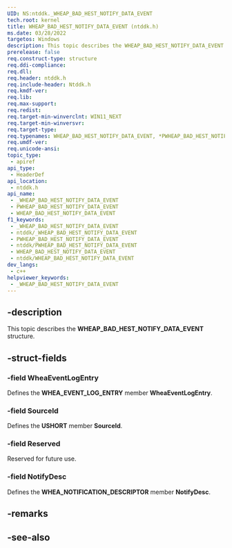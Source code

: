 ```yaml
---
UID: NS:ntddk._WHEAP_BAD_HEST_NOTIFY_DATA_EVENT
tech.root: kernel
title: WHEAP_BAD_HEST_NOTIFY_DATA_EVENT (ntddk.h)
ms.date: 03/28/2022
targetos: Windows
description: This topic describes the WHEAP_BAD_HEST_NOTIFY_DATA_EVENT structure.
prerelease: false
req.construct-type: structure
req.ddi-compliance: 
req.dll: 
req.header: ntddk.h
req.include-header: Ntddk.h
req.kmdf-ver: 
req.lib: 
req.max-support: 
req.redist: 
req.target-min-winverclnt: WIN11_NEXT
req.target-min-winversvr: 
req.target-type: 
req.typenames: WHEAP_BAD_HEST_NOTIFY_DATA_EVENT, *PWHEAP_BAD_HEST_NOTIFY_DATA_EVENT
req.umdf-ver: 
req.unicode-ansi: 
topic_type:
 - apiref
api_type:
 - HeaderDef
api_location:
 - ntddk.h
api_name:
 - _WHEAP_BAD_HEST_NOTIFY_DATA_EVENT
 - PWHEAP_BAD_HEST_NOTIFY_DATA_EVENT
 - WHEAP_BAD_HEST_NOTIFY_DATA_EVENT
f1_keywords:
 - _WHEAP_BAD_HEST_NOTIFY_DATA_EVENT
 - ntddk/_WHEAP_BAD_HEST_NOTIFY_DATA_EVENT
 - PWHEAP_BAD_HEST_NOTIFY_DATA_EVENT
 - ntddk/PWHEAP_BAD_HEST_NOTIFY_DATA_EVENT
 - WHEAP_BAD_HEST_NOTIFY_DATA_EVENT
 - ntddk/WHEAP_BAD_HEST_NOTIFY_DATA_EVENT
dev_langs:
 - c++
helpviewer_keywords:
 - _WHEAP_BAD_HEST_NOTIFY_DATA_EVENT
---
```


## -description

This topic describes the **WHEAP_BAD_HEST_NOTIFY_DATA_EVENT** structure.

## -struct-fields

### -field WheaEventLogEntry

Defines the **WHEA_EVENT_LOG_ENTRY** member **WheaEventLogEntry**.

### -field SourceId

Defines the **USHORT** member **SourceId**.

### -field Reserved

Reserved for future use.

### -field NotifyDesc

Defines the **WHEA_NOTIFICATION_DESCRIPTOR** member **NotifyDesc**.

## -remarks

## -see-also
